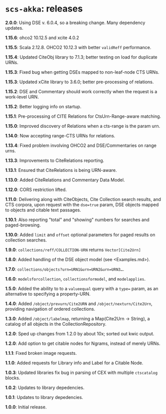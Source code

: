 # `scs-akka`: releases

**2.0.0**: Using DSE v. 6.0.4, so a breaking change. Many dependency updates.

**1.15.6**: ohco2 10.12.5 and xcite 4.0.2

**1.15.5**: Scala 2.12.8. OHCO2 10.12.3 with better `validReff` performance.

**1.15.4**: Updated CiteObj library to 7.1.3; better testing on load for duplicate URNs.

**1.15.3**: Fixed bug when getting DSEs mapped to non-leaf-node CTS URNs.

**1.15.3**: Updated xCite library to 3.6.0; better pre-processing of relations.

**1.15.2**: DSE and Commentary should work correctly when the request is a work-level URN.

**1.15.2**: Better logging info on startup.

**1.15.1**: Pre-processing of CITE Relations for CtsUrn-Range-aware matching.

**1.15.0**: Improved discovery of Relations when a cts-range is the param urn.

**1.14.0**: Now accepting range-CTS URNs for relations.

**1.13.4**: Fixed problem involving OHCO2 and DSE/Commentaries on range urns.

**1.13.3**: Improvements to CiteRelations reporting.

**1.13.1**: Ensured that CiteRelations is being URN-aware.

**1.13.0**: Added CiteRelations and Commentary Data Model.

**1.12.0**: CORS restriction lifted.

**1.11.0**: Delivering along with CiteObjects, Cite Collection search results, and CTS corpora, upon request with the `dse=true` param, DSE objects mapped to objects and citable text passages.

**1.10.1**: Also reporting "total" and "showing" numbers for searches and paged-browsing.

**1.10.0**: Added `limit` and `offset` optional parameters for paged results on collection searches.

**1.9.0**: `collections/reff/COLLECTION-URN` returns `Vector[Cite2Urn]`

**1.8.0**: Added handling of the DSE object model (see <Examples.md>).

**1.7.0**: `collections/objects?urn=URN1&urn=URN2&urn=URN3…`.

**1.6.0**: `modelsforcollection`, `collectionsformodel`, and `modelapplies`.

**1.5.0**: Added the ability to to a `valueequal` query with a `type=` param, as an alternative to specifying a property-URN.

**1.4.0**: Added `/object/prevurn/Cite2URN` and `/object/nexturn/Cite2Urn`, providing navigation of ordered collections.

**1.3.0**: Added `/object/labelmap`, returning a Map(Cite2Urn -> String), a catalog of all objects in the CollectionRepository.

**1.2.0**: Sped up changes from 1.2.0 by about 10x; sorted out kwic output.

**1.2.0**: Add option to get citable nodes for Ngrams, instead of merely URNs.

**1.1.1**: Fixed broken image requests.

**1.1.0**: Added requests for Library info and Label for a Citable Node.

**1.0.3**: Updated libraries fix bug in parsing of CEX with multiple `ctscatalog` blocks.

**1.0.2**: Updates to library depedencies.

**1.0.1**: Updates to library depedencies.

**1.0.0**: Initial release.
